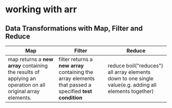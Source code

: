 # working with arr

## Data Transformations with Map, Filter and Reduce

| Map                                                                                                         | Filter                                                                                                  | Reduce                                                                                                |
| ----------------------------------------------------------------------------------------------------------- | ------------------------------------------------------------------------------------------------------- | ----------------------------------------------------------------------------------------------------- |
| map returns a **new array** containing the results of applying an operation on all original array elements. | filter returns a **new array** containing the array elements that passed a specified **test condition** | reduce boil("reduces") all array elements down to one single value(e.g. adding all elements together) |

